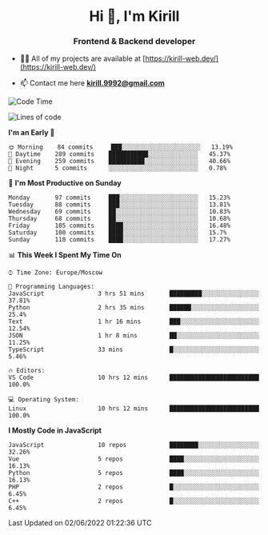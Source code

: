 <h1 align="center">Hi 👋, I'm Kirill</h1>
<h3 align="center">Frontend & Backend developer</h3>

- 👨‍💻 All of my projects are available at [https://kirill-web.dev/](https://kirill-web.dev/)

- 📫 Contact me here **kirill.9992@gmail.com**











<!--START_SECTION:waka-->
![Code Time](http://img.shields.io/badge/Code%20Time-0%20secs-blue)

![Lines of code](https://img.shields.io/badge/From%20Hello%20World%20I%27ve%20Written-477%20Thousand%20lines%20of%20code-blue)

**I'm an Early 🐤** 

```text
🌞 Morning    84 commits     ███░░░░░░░░░░░░░░░░░░░░░░   13.19% 
🌆 Daytime    289 commits    ███████████░░░░░░░░░░░░░░   45.37% 
🌃 Evening    259 commits    ██████████░░░░░░░░░░░░░░░   40.66% 
🌙 Night      5 commits      ░░░░░░░░░░░░░░░░░░░░░░░░░   0.78%

```
📅 **I'm Most Productive on Sunday** 

```text
Monday       97 commits     ███░░░░░░░░░░░░░░░░░░░░░░   15.23% 
Tuesday      88 commits     ███░░░░░░░░░░░░░░░░░░░░░░   13.81% 
Wednesday    69 commits     ██░░░░░░░░░░░░░░░░░░░░░░░   10.83% 
Thursday     68 commits     ██░░░░░░░░░░░░░░░░░░░░░░░   10.68% 
Friday       105 commits    ████░░░░░░░░░░░░░░░░░░░░░   16.48% 
Saturday     100 commits    ████░░░░░░░░░░░░░░░░░░░░░   15.7% 
Sunday       110 commits    ████░░░░░░░░░░░░░░░░░░░░░   17.27%

```


📊 **This Week I Spent My Time On** 

```text
⌚︎ Time Zone: Europe/Moscow

💬 Programming Languages: 
JavaScript               3 hrs 51 mins       █████████░░░░░░░░░░░░░░░░   37.81% 
Python                   2 hrs 35 mins       ██████░░░░░░░░░░░░░░░░░░░   25.4% 
Text                     1 hr 16 mins        ███░░░░░░░░░░░░░░░░░░░░░░   12.54% 
JSON                     1 hr 8 mins         ██░░░░░░░░░░░░░░░░░░░░░░░   11.25% 
TypeScript               33 mins             █░░░░░░░░░░░░░░░░░░░░░░░░   5.46%

🔥 Editors: 
VS Code                  10 hrs 12 mins      █████████████████████████   100.0%

💻 Operating System: 
Linux                    10 hrs 12 mins      █████████████████████████   100.0%

```

**I Mostly Code in JavaScript** 

```text
JavaScript               10 repos            ████████░░░░░░░░░░░░░░░░░   32.26% 
Vue                      5 repos             ████░░░░░░░░░░░░░░░░░░░░░   16.13% 
Python                   5 repos             ████░░░░░░░░░░░░░░░░░░░░░   16.13% 
PHP                      2 repos             █░░░░░░░░░░░░░░░░░░░░░░░░   6.45% 
C++                      2 repos             █░░░░░░░░░░░░░░░░░░░░░░░░   6.45%

```



 Last Updated on 02/06/2022 01:22:36 UTC
<!--END_SECTION:waka-->
